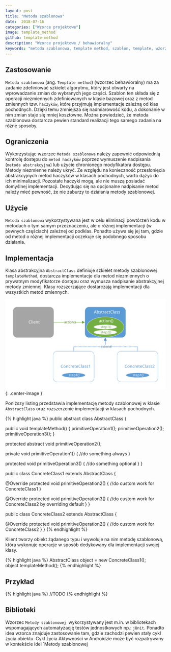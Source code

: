 ```yaml
---
layout: post
title: "Metoda szablonowa"
date:  2018-07-16
categories: ["Wzorce projektowe"]
image: template_method
github: template-method
description: "Wzorce projektowe / behawioralny"
keywords: "metoda szablonowa, template method, szablon, template, wzorzec, wzorce projektowe, wzorzec behawioralny, design patterns, android, java, programowanie, programming"
---
```


## Zastosowanie
`Metoda szablonowa` (ang. `Template method`) (wzorzec behawioralny) ma za zadanie zdefiniować szkielet algorytmu, który jest otwarty na wprowadzanie zmian do wybranych jego części. Szablon ten składa się z operacji niezmiennych zdefiniowanych w klasie bazowej oraz z metod zmiennych tzw. `haczyków`, które przyjmują implementacje zależną od klas pochodnych. Dzięki temu zmniejsza się nadmiarowość kodu, a dokonanie w nim zmian staje się mniej kosztowne. Można powiedzieć, że metoda szablonowa dostarcza pewien standard realizacji tego samego zadania na różne sposoby.

## Ograniczenia
Wykorzystując wzorzec `Metoda szablonowa` należy zapewnić odpowiednią kontrolę dostępu do `metod haczyków` poprzez wymuszenie nadpisania (`metoda abstrakcyjna`) lub użycie chronionego modyfikatora dostępu. Metody niezmienne należy ukryć. Ze względu na konieczność przesłonięcia abstrakcyjnych metod haczyków w klasach pochodnych, warto dążyć do ich minimalizacji. Pozostałe haczyki mogą, ale nie muszą posiadać domyślnej implementacji. Decydując się na opcjonalne nadpisanie metod należy mieć pewność, że nie zaburzy to działania metody szablonowej.

## Użycie
`Metoda szablonowa` wykorzystywana jest w celu eliminacji powtórzeń kodu w metodach o tym samym przeznaczeniu, ale o różnej implementacji (w pewnych częściach) zależnej od podklas. Ponadto używa się jej tam, gdzie od metod o różnej implementacji oczekuje się podobnego sposobu działania.

## Implementacja
Klasa abstrakcyjna `AbstractClass` definiuje szkielet metody szablonowej `templateMethod`, dostarcza implementacje dla metod niezmiennych o prywatnym modyfikatorze dostępu oraz wymusza nadpisanie abstrakcyjnej metody zmiennej. Klasy rozszerzające dostarczają implementacji dla wszystkich metod zmiennych.

![Metoda szablonowa diagram](/assets/img/diagrams/template_method.svg){: .center-image }

Poniższy listing przedstawia implementację metody szablonowej w klasie `AbstractClass` oraz rozszerzenie implementacji w klasach pochodnych.

{% highlight java %}
public abstract class AbstractClass {

  public void templateMethod() {
    primitiveOperation1();
    primitiveOperation2();
    primitiveOperation3();
  }

  protected abstract void primitiveOperation2();

  private void primitiveOperation1() {
    //do something always
  }

  protected void primitiveOperation3() {
    //do something optional
  }
}

public class ConcreteClass1 extends AbstractClass {

  @Override
  protected void primitiveOperation2() {
    //do custom work for ConcreteClass1
  }

  @Override
  protected void primitiveOperation3() {
    //do custom work for ConcreteClass2 by overriding default
  }
}

public class ConcreteClass2 extends AbstractClass {

  @Override
  protected void primitiveOperation2() {
    //do custom work for ConcreteClass2
  }
}
{% endhighlight %}

Klient tworzy obiekt żądanego typu i wywołuje na nim metodę szablonową, która wykonuje operacje w sposób dedykowany dla implementacji swojej klasy.

{% highlight java %}
AbstractClass object = new ConcreteClass1();
object.templateMethod();
{% endhighlight %}

## Przykład

{% highlight java %}
//TODO
{% endhighlight %}

## Biblioteki
Wzorzec `Metody szablonowej `wykorzystywany jest m.in. w bibliotekach wspomagających automatyzację testów jednostkowych np.: `jUnit`. Ponadto idea wzorca znajduje zastosowanie tam, gdzie zachodzi pewien stały cykl życia obiektu. Cykl życia Aktywności w Androidzie może być rozpatrywany w kontekście idei `Metody szablonowej
